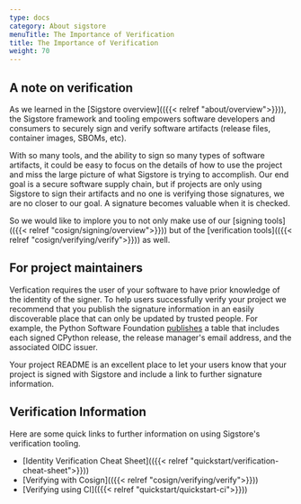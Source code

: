 ```yaml
---
type: docs
category: About sigstore
menuTitle: The Importance of Verification
title: The Importance of Verification
weight: 70
---
```


## A note on verification

As we learned in the [Sigstore overview](({{< relref "about/overview">}})), the Sigstore framework and tooling empowers software developers and consumers to securely sign and verify software artifacts (release files, container images, SBOMs, etc).

With so many tools, and the ability to sign so many types of software artifacts, it could be easy to focus on the details of how to use the project and miss the large picture of what Sigstore is trying to accomplish. Our end goal is a secure software supply chain, but if projects are only using Sigstore to sign their artifacts and no one is verifying those signatures, we are no closer to our goal. A signature becomes valuable when it is checked.

So we would like to implore you to not only make use of our [signing tools](({{< relref "cosign/signing/overview">}})) but of the [verification tools](({{< relref "cosign/verifying/verify">}})) as well.

## For project maintainers

Verfication requires the user of your software to have prior knowledge of the identity of the signer. To help users successfully verify your project we recommend that you publish the signature information in an easily discoverable place that can only be updated by trusted people. For example, the Python Software Foundation [publishes](https://www.python.org/downloads/metadata/sigstore/) a table that includes each signed CPython release, the release manager's email address, and the associated OIDC issuer.

Your project README is an excellent place to let your users know that your project is signed with Sigstore and include a link to further signature information. 

## Verification Information

Here are some quick links to further information on using Sigstore's verification tooling.

* [Identity Verification Cheat Sheet](({{< relref "quickstart/verification-cheat-sheet">}}))
* [Verifying with Cosign](({{< relref "cosign/verifying/verify">}}))
* [Verifying using CI](({{< relref "quickstart/quickstart-ci">}}))
